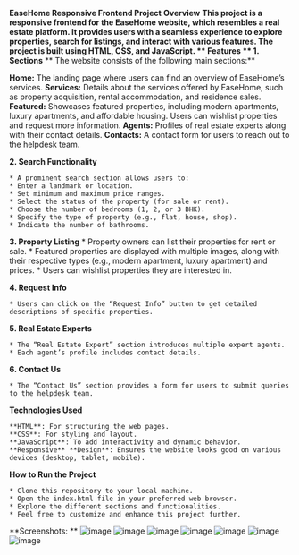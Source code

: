 **EaseHome Responsive Frontend Project**
**Overview**
**This project is a responsive frontend for the EaseHome website, which resembles a real estate platform. It provides users with a seamless experience to explore properties, search for listings, and interact with various features. The project is built using HTML, CSS, and JavaScript.
**
**Features**
**  1. Sections**
 **   The website consists of the following main sections:**

**Home:** The landing page where users can find an overview of EaseHome’s services.
**Services:** Details about the services offered by EaseHome, such as property acquisition, rental accommodation, and residence sales.
**Featured:** Showcases featured properties, including modern apartments, luxury apartments, and affordable housing. Users can wishlist properties and request more information.
**Agents:** Profiles of real estate experts along with their contact details.
**Contacts:** A contact form for users to reach out to the helpdesk team.

**2. Search Functionality**

    * A prominent search section allows users to:
    * Enter a landmark or location.
    * Set minimum and maximum price ranges.
    * Select the status of the property (for sale or rent).
    * Choose the number of bedrooms (1, 2, or 3 BHK).
    * Specify the type of property (e.g., flat, house, shop).
    * Indicate the number of bathrooms.
    
**3. Property Listing**
    * Property owners can list their properties for rent or sale.
    * Featured properties are displayed with multiple images, along with their respective types (e.g., modern apartment, luxury apartment) and prices.
    * Users can wishlist properties they are interested in.
    
**4. Request Info**

    * Users can click on the “Request Info” button to get detailed descriptions of specific properties.
    
**5. Real Estate Experts**

    * The “Real Estate Expert” section introduces multiple expert agents.
    * Each agent’s profile includes contact details.
    
**6. Contact Us**

    * The “Contact Us” section provides a form for users to submit queries to the helpdesk team.
    
**Technologies Used**

    **HTML**: For structuring the web pages.
    **CSS**: For styling and layout.
    **JavaScript**: To add interactivity and dynamic behavior.
    **Responsive** **Design**: Ensures the website looks good on various devices (desktop, tablet, mobile).
 
**How to Run the Project**

    * Clone this repository to your local machine.
    * Open the index.html file in your preferred web browser.
    * Explore the different sections and functionalities.
    * Feel free to customize and enhance this project further.
    
**Screenshots: **
![image](https://github.com/priyanshu1947/EaseHome_project/assets/70458921/ee066e4d-7804-4bc6-853b-77f7a45d1748)
![image](https://github.com/priyanshu1947/EaseHome_project/assets/70458921/cdc8037c-474a-4499-a3e0-287cf9db3f2c)
![image](https://github.com/priyanshu1947/EaseHome_project/assets/70458921/161945ef-402e-4409-8d30-fcf39b804fe5)
![image](https://github.com/priyanshu1947/EaseHome_project/assets/70458921/3846f167-a516-493a-86d2-242983ec9e3d)
![image](https://github.com/priyanshu1947/EaseHome_project/assets/70458921/1e7173ca-24d7-4adf-ae95-51954ae143a6)
![image](https://github.com/priyanshu1947/EaseHome_project/assets/70458921/fc58a3ff-1d21-400c-8c66-7bd36255b146)
![image](https://github.com/priyanshu1947/EaseHome_project/assets/70458921/c56b4749-31d1-41c9-8dbe-0e10b2add56f)







